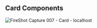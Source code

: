 

## Card Components

![FireShot Capture 007 - Card - localhost](https://user-images.githubusercontent.com/36685009/123535593-631e7880-d757-11eb-9c28-823fd1e1cb91.png)


